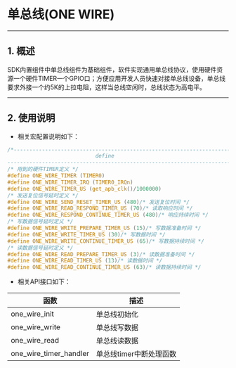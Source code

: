 # 单总线(ONE WIRE)

***

## 1. 概述

SDK内置组件中单总线组件为基础组件，软件实现通用单总线协议，使用硬件资源一个硬件TIMER一个GPIO口；方便应用开发人员快速对接单总线设备，单总线要求外接一个约5K的上拉电阻，这样当总线空闲时，总线状态为高电平。

***

## 2. 使用说明

* 相关宏配置说明如下：

```c
/*-----------------------------------------------------------------------------
                            define
-----------------------------------------------------------------------------*/
/* 用到的硬件TIMER定义 */
#define ONE_WIRE_TIMER (TIMER0)
#define ONE_WIRE_TIMER_IRQ (TIMER0_IRQn)
#define ONE_WIRE_TIMER_US (get_apb_clk()/1000000)
/* 发送复位信号延时定义 */
#define ONE_WIRE_SEND_RESET_TIMER_US (480)/* 发送复位时间 */
#define ONE_WIRE_READ_RESPOND_TIMER_US (70)/* 读取响应时间 */
#define ONE_WIRE_RESPOND_CONTINUE_TIMER_US (480)/* 响应持续时间 */
/* 写数据信号延时定义 */
#define ONE_WIRE_WRITE_PREPARE_TIMER_US (15)/* 写数据准备时间 */
#define ONE_WIRE_WRITE_TIMER_US (30)/* 写数据时间 */
#define ONE_WIRE_WRITE_CONTINUE_TIMER_US (65)/* 写数据持续时间 */
/* 读数据信号延时定义 */
#define ONE_WIRE_READ_PREPARE_TIMER_US (3)/* 读数据准备时间 */
#define ONE_WIRE_READ_TIMER_US (13)/* 读数据时间 */
#define ONE_WIRE_READ_CONTINUE_TIMER_US (63)/* 读数据持续时间 */
```

* 相关API接口如下：

| 函数                   | 描述                    |
| ---------------------- | ----------------------- |
| one_wire_init          | 单总线初始化            |
| one_wire_write         | 单总线写数据            |
| one_wire_read          | 单总线读数据            |
| one_wire_timer_handler | 单总线timer中断处理函数 |
